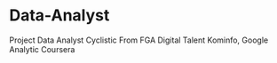 # Data-Analyst
Project Data Analyst Cyclistic From FGA Digital Talent Kominfo, Google Analytic Coursera
